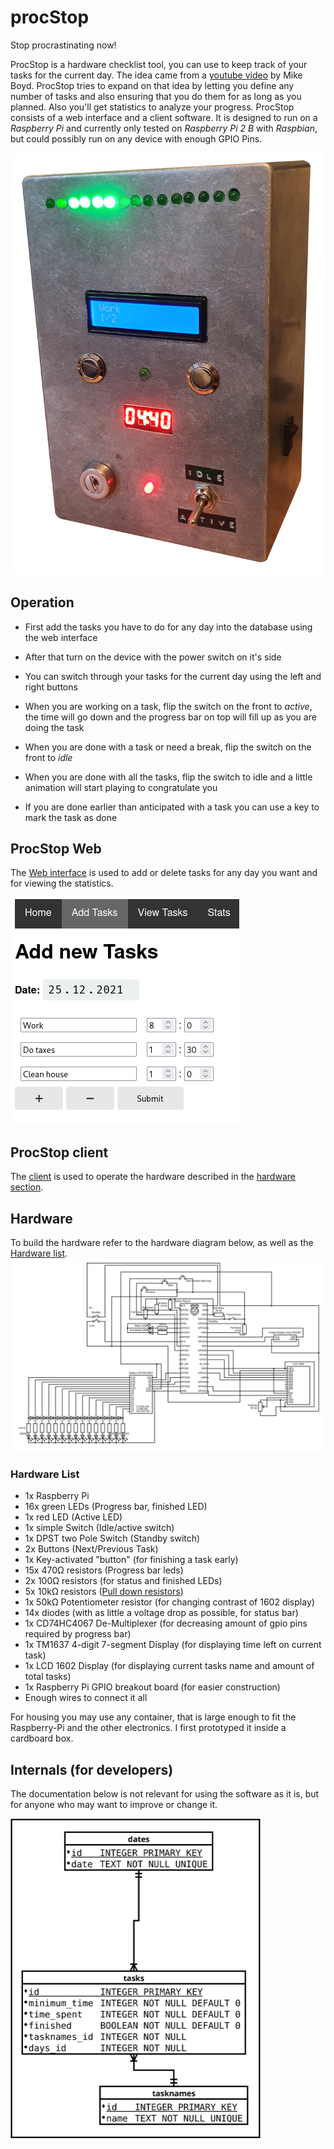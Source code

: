 # procStop
Stop procrastinating now!

ProcStop is a hardware checklist tool, you can use to keep track of your tasks for the current day.
The idea came from a [youtube video](https://youtu.be/JJeQIXBdVuk) by Mike Boyd.
ProcStop tries to expand on that idea by letting you define any number of tasks and also ensuring that you do them for as long as you planned.
Also you'll get statistics to analyze your progress.
ProcStop consists of a web interface and a client software.
It is designed to run on a *Raspberry Pi* and currently only tested on *Raspberry Pi 2 B* with *Raspbian*, but could possibly run on any device with enough GPIO Pins.

<img src="resources/device_pic.png" alt="Picture of procstop device turned on" width="500"/>

## Operation
- First add the tasks you have to do for any day into the database using the web interface
- After that turn on the device with the power switch on it's side

- You can switch through your tasks for the current day using the left and right buttons
- When you are working on a task, flip the switch on the front to *active*, the time will go down and the progress bar on top will fill up as you are doing the task
- When you are done with a task or need a break, flip the switch on the front to *idle*
- When you are done with all the tasks, flip the switch to idle and a little animation will start playing to congratulate you
- If you are done earlier than anticipated with a task you can use a key to mark the task as done

## ProcStop Web
The [Web interface](web/) is used to add or delete tasks for any day you want and for viewing the statistics.

![Screenshot of web interface used to add new tasks](resources/screenshot_web_add_tasks.png)



## ProcStop client
The [client](procStop-client) is used to operate the hardware described in the [hardware section](#hardware).


## Hardware
To build the hardware refer to the hardware diagram below, as well as the [Hardware list](#hardware-list).
![Eletronic circuit diagram of the hardware](resources/circuit.svg)

### Hardware List
- 1x Raspberry Pi
- 16x green LEDs (Progress bar, finished LED)
- 1x red LED (Active LED)
- 1x simple Switch (Idle/active switch)
- 1x DPST two Pole Switch (Standby switch)
- 2x Buttons (Next/Previous Task)
- 1x Key-activated "button" (for finishing a task early)
- 15x 470Ω resistors (Progress bar leds)
- 2x 100Ω resistors (for status and finished LEDs)
- 5x 10kΩ resistors ([Pull down resistors](https://en.wikipedia.org/wiki/Pull-up_resistor))
- 1x 50kΩ Potentiometer resistor (for changing contrast of 1602 display)
- 14x diodes (with as little a voltage drop as possible, for status bar)
- 1x CD74HC4067 De-Multiplexer (for decreasing amount of gpio pins required by progress bar)
- 1x TM1637 4-digit 7-segment Display (for displaying time left on current task)
- 1x LCD 1602 Display (for displaying current tasks name and amount of total tasks)
- 1x Raspberry Pi GPIO breakout board (for easier construction)
- Enough wires to connect it all

For housing you may use any container, that is large enough to fit the Raspberry-Pi and the other electronics.
I first prototyped it inside a cardboard box.

## Internals (for developers)
The documentation below is not relevant for using the software as it is, but for anyone who may want to improve or change it.

<img src="resources/database_relation.svg" alt="Entity Relationship Diagram" width="400"/>

